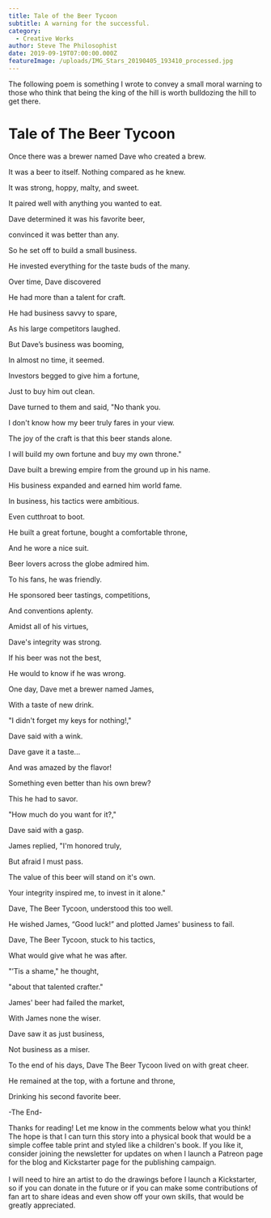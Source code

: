 ```yaml
---
title: Tale of the Beer Tycoon
subtitle: A warning for the successful.
category:
  - Creative Works
author: Steve The Philosophist
date: 2019-09-19T07:00:00.000Z
featureImage: /uploads/IMG_Stars_20190405_193410_processed.jpg
---
```

The following poem is something I wrote to convey a small moral warning to those who think that being the king of the hill is worth bulldozing the hill to get there. 

# Tale of The Beer Tycoon

Once there was a brewer named Dave who created a brew.

It was a beer to itself. Nothing compared as he knew.

It was strong, hoppy, malty, and sweet.

It paired well with anything you wanted to eat.



Dave determined it was his favorite beer, 

convinced it was better than any.

So he set off to build a small business. 

He invested everything for the taste buds of the many.



Over time, Dave discovered 

He had more than a talent for craft.

He had business savvy to spare,

 As his large competitors laughed.

But Dave’s business was booming,

In almost no time, it seemed.

Investors begged to give him a fortune, 

Just to buy him out clean.



Dave turned to them and said, "No thank you.

I don't know how my beer truly fares in your view.

The joy of the craft is that this beer stands alone.

I will build my own fortune and buy my own throne."



Dave built a brewing empire from the ground up in his name.

His business expanded and earned him world fame.

In business, his tactics were ambitious. 

Even cutthroat to boot.

He built a great fortune, bought a comfortable throne, 

And he wore a nice suit.



Beer lovers across the globe admired him. 

To his fans, he was friendly.

He sponsored beer tastings, competitions,

And conventions aplenty.



Amidst all of his virtues, 

Dave's integrity was strong.

If his beer was not the best, 

He would to know if he was wrong.



One day, Dave met a brewer named James, 

With a taste of new drink.

"I didn't forget my keys for nothing!," 

Dave said with a wink.



Dave gave it a taste... 

And was amazed by the flavor!

Something even better than his own brew? 

This he had to savor.



"How much do you want for it?," 

Dave said with a gasp.

James replied, "I'm honored truly, 

But afraid I must pass.



The value of this beer will stand on it's own.

Your integrity inspired me, to invest in it alone."

Dave, The Beer Tycoon, understood this too well.

He wished James, “Good luck!” and plotted James' business to fail.



Dave, The Beer Tycoon, stuck to his tactics,

What would give what he was after.

"’Tis a shame," he thought, 

"about that talented crafter."

James' beer had failed the market, 

With James none the wiser.

Dave saw it as just business, 

Not business as a miser.



To the end of his days, Dave The Beer Tycoon lived on with great cheer.

He remained at the top, with a fortune and throne, 

Drinking his second favorite beer.



\-The End-

Thanks for reading! Let me know in the comments below what you think! The hope is that I can turn this story into a physical book that would be a simple coffee table print and styled like a children's book. If you like it, consider joining the newsletter for updates on when I launch a Patreon page for the blog and Kickstarter page for the publishing campaign. \
\
I will need to hire an artist to do the drawings before I launch a Kickstarter, so if you can donate in the future or if you can make some contributions of fan art to share ideas and even show off your own skills, that would be greatly appreciated.
